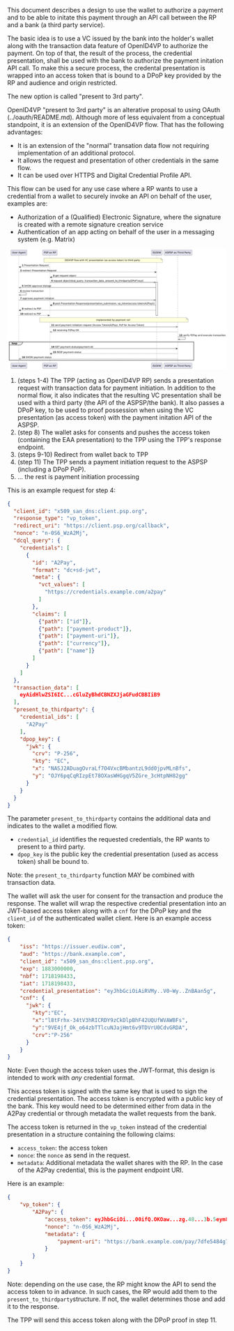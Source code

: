 
This document describes a design to use the wallet to authorize a payment and to be able to initate this payment through an API call between the RP and a bank (a third party service). 

The basic idea is to use a VC issued by the bank into the holder's wallet along with the transaction data feature of OpenID4VP to authorize the payment. On top of that, the result of the process, the credential presentation, shall be used with the bank to authorize the payment initation API call. To make this a secure process, the credental presentation is wrapped into an access token that is bound to a DPoP key provided by the RP and audience and origin restricted. 

The new option is called "present to 3rd party".

OpenID4VP "present to 3rd party" is an alterative proposal to using OAuth (../oauth/README.md). Although more of less equivalent from a conceptual standpoint, it is an extension of the OpenID4VP flow. That has the following advantages: 

* It is an extension of the "normal" transation data flow not requiring implementation of an additional protocol.
* It allows the request and presentation of other credentials in the same flow. 
* It can be used over HTTPS and Digital Credential Profile API.

This flow can be used for any use case where a RP wants to use a credential from a wallet to securely invoke an API on behalf of the user, examples are:

* Authorization of a (Qualified) Electronic Signature, where the signature is created with a remote signature creation service
* Authentication of an app acting on behalf of the user in a messaging system (e.g. Matrix)

![Alt text](https://github.com/tlodderstedt/eudiw_advanced/blob/main/out/payment/present_to_thirdparty/present_to_thirdparty_sca/present_to_thirdparty_sca.png "Payment Initiation with present to 3rd party")

1. (steps 1-4) The TPP (acting as OpenID4VP RP) sends a presentation request with transaction data for payment initiation. In addition to the normal flow, it also indicates that the resulting VC presentation shall be used with a third party (the API of the ASPSP/the bank). It also passes a DPoP key, to be used to proof possession when using the VC presentation (as access token) with the payment initation API of the ASPSP. 
2. (step 8) The wallet asks for consents and pushes the access token (containing the EAA presentation) to the TPP using the TPP's response  endpoint.
3. (steps 9-10) Redirect from wallet back to TPP
4. (step 11) The TPP sends a payment initiation request to the ASPSP (including a DPoP PoP). 
5. ... the rest is payment initiation processing

This is an example request for step 4: 

```json
{
  "client_id": "x509_san_dns:client.psp.org",
  "response_type": "vp_token",
  "redirect_uri": "https://client.psp.org/callback",
  "nonce": "n-0S6_WzA2Mj",
  "dcql_query": {
    "credentials": [
      {
        "id": "A2Pay",
        "format": "dc+sd-jwt",
        "meta": {
          "vct_values": [
            "https://credentials.example.com/a2pay"
          ]
        },
        "claims": [
          {"path": ["id"]},
          {"path": ["payment-product"]},
          {"path": ["payment-uri"]},
          {"path": ["currency"]},
          {"path": ["name"]}
        ]
      }
    ]
  },
  "transaction_data": [
    eyAidHlwZSI6IC...cGluZyBhdCBNZXJjaGFudCBBIiB9
  ],
  "present_to_thirdparty": {
    "credential_ids": [
      "A2Pay"
    ],
    "dpop_key": {
      "jwk": {
        "crv": "P-256",
        "kty": "EC",
        "x": "NASJ2ADuagOvraLf7O4VxcBMbantzL9dd0jpvMLnBfs",
        "y": "OJY6pqCqRIzpEt78OXasWHGgqV5ZGre_3cHtpNH82gg"
      }
    }
  }
}
```

The parameter `present_to_thirdparty` contains the additional data and indicates to the wallet a modified flow. 

* `credential_id` identifies the requested credentials, the RP wants to present to a third party. 
* `dpop_key` is the public key the credential presentation (used as access token) shall be bound to. 

Note: the `present_to_thirdparty` function MAY be combined with transaction data. 

The wallet will ask the user for consent for the transaction and produce the response. The wallet will wrap the respective credential presentation into an JWT-based access token along with a `cnf` for the DPoP key and the `client_id` of the authenticated wallet client. Here is an example access token: 

```json
{
    "iss": "https://issuer.eudiw.com",
    "aud": "https://bank.example.com",
    "client_id": "x509_san_dns:client.psp.org",
    "exp": 1883000000,
    "nbf": 1718198433,
    "iat": 1718198433,
    "credential_presentation": "eyJhbGciOiAiRVMy..V0~Wy..ZnBAan5g",
    "cnf": {
      "jwk": {
        "kty":"EC",
        "x":"l8tFrhx-34tV3hRICRDY9zCkDlpBhF42UQUfWVAWBFs",
        "y":"9VE4jf_Ok_o64zbTTlcuNJajHmt6v9TDVrU0CdvGRDA",
        "crv":"P-256"
      }
    }
}
```

Note: Even though the access token uses the JWT-format, this design is intended to work with _any_ credential format. 

This access token is signed with the same key that is used to sign the credential presentation. The access token is encrypted with a public key of the bank. This key would need to be determined either from data in the A2Pay credential or through metadata the wallet requests from the bank. 

The access token is returned in the `vp_token` instead of the credential presentation in a structure containing the following claims:

* `access_token`: the access token
* `nonce`: the `nonce` as send in the request.
* `metadata`: Additional metadata the wallet shares with the RP. In the case of the A2Pay credential, this is the payment endpoint URI. 

Here is an example:

```json
{
    "vp_token": {
        "A2Pay": {
            "access_token": eyJhbGciOi...00ifQ.OKOaw...zg.48...3b.5eym8T...QD_A.XFBo...SkQ,
            "nonce": "n-0S6_WzA2Mj",
            "metadata": {
                "payment-uri": "https://bank.example.com/pay/7dfe5484g78"
            }
        }
    }
}
```

Note: depending on the use case, the RP might know the API  to send the access token to in advance. In such cases, the RP would add them to the `present_to_thirdparty`structure. If not, the wallet determines those and add it to the response. 

The TPP will send this access token along with the DPoP proof in step 11.
